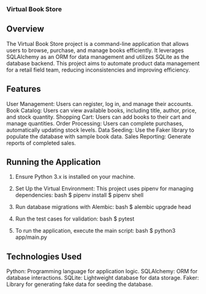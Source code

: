 ### Virtual Book Store
## Overview
The Virtual Book Store project is a command-line application that allows users to browse, purchase, and manage books efficiently. It leverages SQLAlchemy as an ORM for data management and utilizes SQLite as the database backend. This project aims to automate product data management for a retail field team, reducing inconsistencies and improving efficiency.

## Features
User Management: Users can register, log in, and manage their accounts.
Book Catalog: Users can view available books, including title, author, price, and stock quantity.
Shopping Cart: Users can add books to their cart and manage quantities.
Order Processing: Users can complete purchases, automatically updating stock levels.
Data Seeding: Use the Faker library to populate the database with sample book data.
Sales Reporting: Generate reports of completed sales.

## Running the Application

1. Ensure Python 3.x is installed on your machine.

2. Set Up the Virtual Environment: This project uses pipenv for managing dependencies:
   bash
   $ pipenv install
   $ pipenv shell
   

3. Run database migrations with Alembic:
   bash
   $ alembic upgrade head
   

4. Run the test cases for validation:
   bash
   $ pytest
   

5. To run the application, execute the main script:
   bash
   $ python3 app/main.py
## Technologies Used
Python: Programming language for application logic.
SQLAlchemy: ORM for database interactions.
SQLite: Lightweight database for data storage.
Faker: Library for generating fake data for seeding the database.